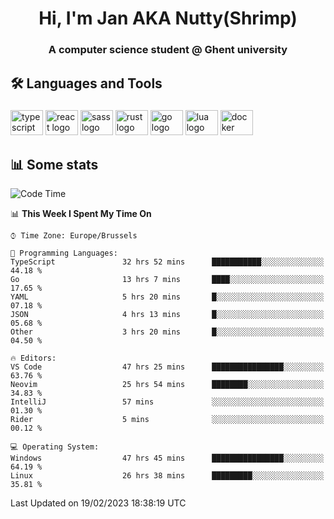 <h1 align="center">Hi, I'm Jan AKA Nutty(Shrimp)</h1>
<h3 align="center">A computer science student @ Ghent university</h3>

<h2 align="left">🛠️ Languages and Tools</h2>

###

<div align="left">
  <img src="https://cdn.jsdelivr.net/gh/devicons/devicon/icons/typescript/typescript-original.svg" height="40" width="52" alt="typescript logo"  />
  <img src="https://cdn.jsdelivr.net/gh/devicons/devicon/icons/react/react-original.svg" height="40" width="52" alt="react logo"  />
  <img src="https://cdn.jsdelivr.net/gh/devicons/devicon/icons/sass/sass-original.svg" height="40" width="52" alt="sass logo"  />
  <img src="https://cdn.jsdelivr.net/gh/devicons/devicon/icons/rust/rust-plain.svg" height="40" width="52" alt="rust logo"  />
  <img src="https://cdn.jsdelivr.net/gh/devicons/devicon/icons/go/go-original.svg" height="40" width="52" alt="go logo"  />
  <img src="https://cdn.jsdelivr.net/gh/devicons/devicon/icons/lua/lua-original.svg" height="40" width="52" alt="lua logo"  />
  <img src="https://cdn.jsdelivr.net/gh/devicons/devicon/icons/docker/docker-original.svg" height="40" width="52" alt="docker logo"  />
</div>

<h2>📊 Some stats</h2>

<!--START_SECTION:waka-->
![Code Time](http://img.shields.io/badge/Code%20Time-2%2C643%20hrs%2031%20mins-blue)

📊 **This Week I Spent My Time On** 

```text
⌚︎ Time Zone: Europe/Brussels

💬 Programming Languages: 
TypeScript               32 hrs 52 mins      ███████████░░░░░░░░░░░░░░   44.18 % 
Go                       13 hrs 7 mins       ████░░░░░░░░░░░░░░░░░░░░░   17.65 % 
YAML                     5 hrs 20 mins       █░░░░░░░░░░░░░░░░░░░░░░░░   07.18 % 
JSON                     4 hrs 13 mins       █░░░░░░░░░░░░░░░░░░░░░░░░   05.68 % 
Other                    3 hrs 20 mins       █░░░░░░░░░░░░░░░░░░░░░░░░   04.50 % 

🔥 Editors: 
VS Code                  47 hrs 25 mins      ████████████████░░░░░░░░░   63.76 % 
Neovim                   25 hrs 54 mins      ████████░░░░░░░░░░░░░░░░░   34.83 % 
IntelliJ                 57 mins             ░░░░░░░░░░░░░░░░░░░░░░░░░   01.30 % 
Rider                    5 mins              ░░░░░░░░░░░░░░░░░░░░░░░░░   00.12 % 

💻 Operating System: 
Windows                  47 hrs 45 mins      ████████████████░░░░░░░░░   64.19 % 
Linux                    26 hrs 38 mins      █████████░░░░░░░░░░░░░░░░   35.81 % 

```


 Last Updated on 19/02/2023 18:38:19 UTC
<!--END_SECTION:waka-->
